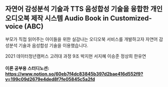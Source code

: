 자연어 감성분석 기술과 TTS 음성합성 기술을 융합한 개인오디오북 제작 시스템 Audio Book in Customized-voice (ABC)
-----

부모가 직접 읽어주는 아이들을 위한 실감나는 오디오북 서비스를 개발하고자 자연어 감성분석 기술과 음성합성 기술을 이용했습니다.

2021 데이터청년캠퍼스 고려대 과정 9조 박지현 서지혜 이승준 정상희 한유연

#### 이론 공부용 스터디노션: <https://www.notion.so/60eb7f4dc83845b397d2bae416d552f9?v=199c09d2679e4ded8f7fe05845c5a2fd>
